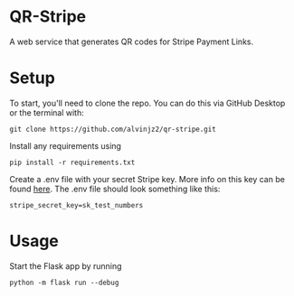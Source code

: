 # QR-Stripe
A web service that generates QR codes for Stripe Payment Links.

# Setup
To start, you'll need to clone the repo. You can do this via GitHub Desktop or the terminal with: 
```
git clone https://github.com/alvinjz2/qr-stripe.git
```

Install any requirements using 
```
pip install -r requirements.txt
```
Create a .env file with your secret Stripe key. More info on this key can be found [here](https://stripe.com/docs/keys). The .env file should look something like this:
```
stripe_secret_key=sk_test_numbers
```
# Usage
Start the Flask app by running 
```
python -m flask run --debug
```

